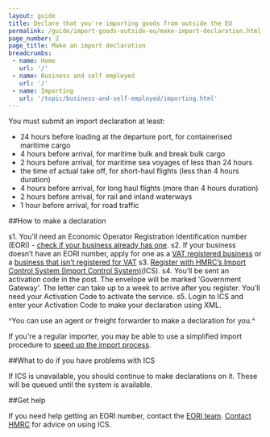 ```yaml
---
layout: guide
title: Declare that you're importing goods from outside the EU
permalink: /guide/import-goods-outside-eu/make-import-declaration.html
page_number: 2
page_title: Make an import declaration
breadcrumbs:
 - name: Home
   url: '/'
 - name: Business and self employed
   url: '/'
 - name: Importing
   url: '/topic/business-and-self-employed/importing.html'   
---
```


You must submit an import declaration at least:

- 24 hours before loading at the departure port, for containerised maritime cargo
- 4 hours before arrival, for maritime bulk and break bulk cargo
- 2 hours before arrival, for maritime sea voyages of less than 24 hours 
- the time of actual take off, for short-haul flights (less than 4 hours duration)
- 4 hours before arrival, for long haul flights (more than 4 hours duration)
- 2 hours before arrival, for rail and inland waterways
- 1 hour before arrival, for road traffic

##How to make a declaration

s1. You'll need an Economic Operator Registration Identification number (EORI) - [check if your business already has one](http://ec.europa.eu/taxation_customs/dds2/eos/eori_validation.jsp?Lang=en). 
s2. If your business doesn’t have an EORI number, apply for one as a [VAT registered business](https://online.hmrc.gov.uk/shortforms/form/EORIVAT) or a [business that isn’t registered for VAT](https://online.hmrc.gov.uk/shortforms/form/EORINonVATExport)
s3. [Register with HMRC’s Import Control System (Import Control System)](https://online.hmrc.gov.uk/registration)(ICS). 
s4. You’ll be sent an activation code in the post. The envelope will be marked 'Government Gateway'. The letter can take up to a week to arrive after you register. You’ll need your Activation Code to activate the service.
s5. Login to ICS and enter your Activation Code to make your declaration using XML. 

^You can use an agent or freight forwarder to make a declaration for you.^

If you're a regular importer, you may be able to use a simplified import procedure to [speed up the import process](/apply-simplified-declaration-procedure-sdp-imports-exports.html).

##What to do if you have problems with ICS

If ICS is unavailable, you should continue to make declarations on it. These will be queued until the system is available.

##Get help

If you need help getting an EORI number, contact the [EORI team](https://online.hmrc.gov.uk/shortforms/form/EORIContact).
[Contact HMRC](/government/organisations/hm-revenue-customs/contact/new-computerised-transit-system-enquiries) for advice on using ICS.
